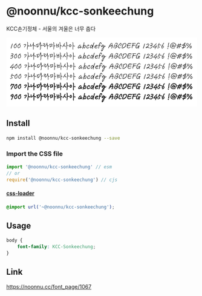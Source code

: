 # @noonnu/kcc-sonkeechung

KCC손기정체 - 서울의 겨울은 너무 춥다

![example](./example.png)

## Install

```bash
npm install @noonnu/kcc-sonkeechung --save
```

### Import the CSS file

```js
import '@noonnu/kcc-sonkeechung' // esm
// or
require('@noonnu/kcc-sonkeechung') // cjs
```

#### [css-loader](https://github.com/webpack-contrib/css-loader)

```css
@import url('~@noonnu/kcc-sonkeechung');
```

## Usage

```css
body {
    font-family: KCC-Sonkeechung;
}
```

## Link

https://noonnu.cc/font_page/1067
